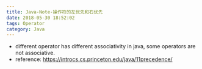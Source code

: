 ```yaml
---
title: Java-Note-操作符的左优先和右优先
date: 2018-05-30 18:52:02
tags: Operator
category: Java
---
```

- different operator has different associativity in java, some operators are not associative. 
- reference: https://introcs.cs.princeton.edu/java/11precedence/
 
